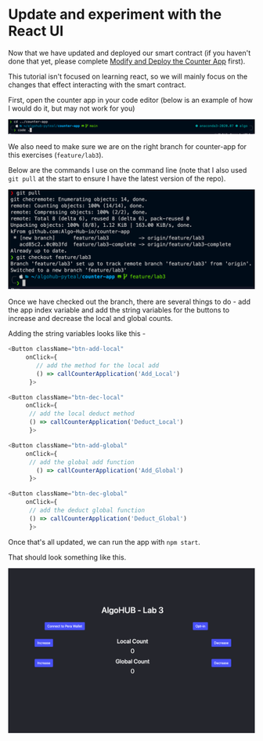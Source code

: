 # Update and experiment with the React UI
Now that we have updated and deployed our smart contract (if you haven't done that yet, please complete [Modify and Deploy the Counter App](./modifyAndDeploy.md) first).

This tutorial isn't focused on learning react, so we will mainly focus on the changes that effect interacting with the smart contract.

First, open the counter app in your code editor (below is an example of how I would do it, but may not work for you)

![graphic showing command line with statements to open counter app in visual studio code](openCode.png)

We also need to make sure we are on the right branch for counter-app for this exercises (`feature/lab3`).

Below are the commands I use on the command line (note that I also used `git pull` at the start to ensure I have the latest version of the repo).

![Checkout lab3 branch](checkoutLab3.png)

Once we have checked out the branch, there are several things to do - add the app index variable and add the string variables for the buttons to increase and decrease the local and global counts.

Adding the string variables looks like this -

```javascript
<Button className="btn-add-local"
     onClick={
        // add the method for the local add
        () => callCounterApplication('Add_Local')
      }>
```

```javascript
<Button className="btn-dec-local" 
     onClick={
      // add the local deduct method
      () => callCounterApplication('Deduct_Local')
      }>
```

```javascript
<Button className="btn-add-global"
     onClick={
      // add the global add function
        () => callCounterApplication('Add_Global')
      }>
```

```javascript
<Button className="btn-dec-global" 
     onClick={
      // add the deduct global function
      () => callCounterApplication('Deduct_Global')
      }>
```

Once that's all updated, we can run the app with `npm start`.

That should look something like this.

![Image of the modified AlgoHub Counter App example](./counterApp.png)
